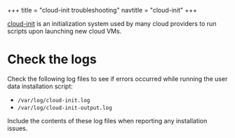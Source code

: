 +++
title = "cloud-init troubleshooting"
navtitle = "cloud-init"
+++

[cloud-init](https://cloudinit.readthedocs.org/en/latest/) is an
initialization system used by many cloud providers to run scripts upon
launching new cloud VMs.

# Check the logs

Check the following log files to see if errors occurred while running
the user data installation script:

* `/var/log/cloud-init.log`
* `/var/log/cloud-init-output.log`

Include the contents of these log files when reporting any
installation issues.

